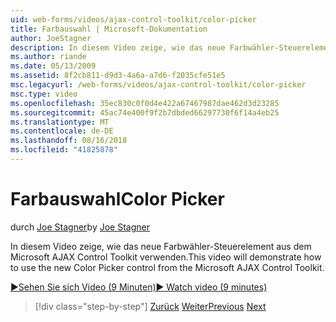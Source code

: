 ```yaml
---
uid: web-forms/videos/ajax-control-toolkit/color-picker
title: Farbauswahl | Microsoft-Dokumentation
author: JoeStagner
description: In diesem Video zeige, wie das neue Farbwähler-Steuerelement aus dem Microsoft AJAX Control Toolkit verwenden.
ms.author: riande
ms.date: 05/13/2009
ms.assetid: 8f2cb811-d9d3-4a6a-a7d6-f2035cfe51e5
msc.legacyurl: /web-forms/videos/ajax-control-toolkit/color-picker
msc.type: video
ms.openlocfilehash: 35ec830c0f0d4e422a67467987dae462d3d23285
ms.sourcegitcommit: 45ac74e400f9f2b7dbded66297730f6f14a4eb25
ms.translationtype: MT
ms.contentlocale: de-DE
ms.lasthandoff: 08/16/2018
ms.locfileid: "41825878"
---
```

<a name="color-picker"></a><span data-ttu-id="535c2-103">Farbauswahl</span><span class="sxs-lookup"><span data-stu-id="535c2-103">Color Picker</span></span>
====================
<span data-ttu-id="535c2-104">durch [Joe Stagner](https://github.com/JoeStagner)</span><span class="sxs-lookup"><span data-stu-id="535c2-104">by [Joe Stagner](https://github.com/JoeStagner)</span></span>

<span data-ttu-id="535c2-105">In diesem Video zeige, wie das neue Farbwähler-Steuerelement aus dem Microsoft AJAX Control Toolkit verwenden.</span><span class="sxs-lookup"><span data-stu-id="535c2-105">This video will demonstrate how to use the new Color Picker control from the Microsoft AJAX Control Toolkit.</span></span>

[<span data-ttu-id="535c2-106">&#9654;Sehen Sie sich Video (9 Minuten)</span><span class="sxs-lookup"><span data-stu-id="535c2-106">&#9654; Watch video (9 minutes)</span></span>](https://channel9.msdn.com/Blogs/ASP-NET-Site-Videos/color-picker)

> [!div class="step-by-step"]
> <span data-ttu-id="535c2-107">[Zurück](control-extenders.md)
> [Weiter](combo-box.md)</span><span class="sxs-lookup"><span data-stu-id="535c2-107">[Previous](control-extenders.md)
[Next](combo-box.md)</span></span>
